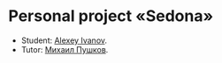 # Personal project «Sedona»

* Student: [Alexey Ivanov](https://up.htmlacademy.ru/htmlcss/26/user/406527).
* Tutor: [Михаил Пушков](https://htmlacademy.ru/profile/id638545).
